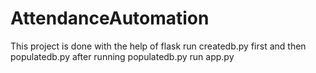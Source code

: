 # AttendanceAutomation
This project is done with the help of flask
run createdb.py first and then populatedb.py
after running populatedb.py run app.py
